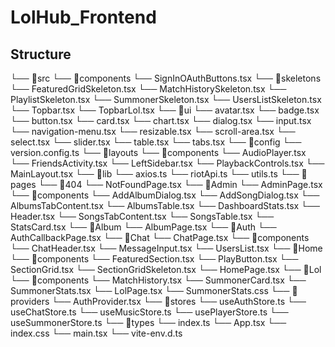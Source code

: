 # LolHub_Frontend


## Structure ##

└── 📁src
    └── 📁components
        └── SignInOAuthButtons.tsx
        └── 📁skeletons
            └── FeaturedGridSkeleton.tsx
            └── MatchHistorySkeleton.tsx
            └── PlaylistSkeleton.tsx
            └── SummonerSkeleton.tsx
            └── UsersListSkeleton.tsx
        └── Topbar.tsx
        └── TopbarLol.tsx
        └── 📁ui
            └── avatar.tsx
            └── badge.tsx
            └── button.tsx
            └── card.tsx
            └── chart.tsx
            └── dialog.tsx
            └── input.tsx
            └── navigation-menu.tsx
            └── resizable.tsx
            └── scroll-area.tsx
            └── select.tsx
            └── slider.tsx
            └── table.tsx
            └── tabs.tsx
    └── 📁config
        └── version.config.ts
    └── 📁layouts
        └── 📁components
            └── AudioPlayer.tsx
            └── FriendsActivity.tsx
            └── LeftSidebar.tsx
            └── PlaybackControls.tsx
        └── MainLayout.tsx
    └── 📁lib
        └── axios.ts
        └── riotApi.ts
        └── utils.ts
    └── 📁pages
        └── 📁404
            └── NotFoundPage.tsx
        └── 📁Admin
            └── AdminPage.tsx
            └── 📁components
                └── AddAlbumDialog.tsx
                └── AddSongDialog.tsx
                └── AlbumsTabContent.tsx
                └── AlbumsTable.tsx
                └── DashboardStats.tsx
                └── Header.tsx
                └── SongsTabContent.tsx
                └── SongsTable.tsx
                └── StatsCard.tsx
        └── 📁Album
            └── AlbumPage.tsx
        └── 📁Auth
            └── AuthCallbackPage.tsx
        └── 📁Chat
            └── ChatPage.tsx
            └── 📁components
                └── ChatHeader.tsx
                └── MessageInput.tsx
                └── UsersList.tsx
        └── 📁Home
            └── 📁components
                └── FeaturedSection.tsx
                └── PlayButton.tsx
                └── SectionGrid.tsx
                └── SectionGridSkeleton.tsx
            └── HomePage.tsx
        └── 📁Lol
            └── 📁components
                └── MatchHistory.tsx
                └── SummonerCard.tsx
                └── SummonerStats.tsx
            └── LolPage.tsx
            └── SummonerStats.css
    └── 📁providers
        └── AuthProvider.tsx
    └── 📁stores
        └── useAuthStore.ts
        └── useChatStore.ts
        └── useMusicStore.ts
        └── usePlayerStore.ts
        └── useSummonerStore.ts
    └── 📁types
        └── index.ts
    └── App.tsx
    └── index.css
    └── main.tsx
    └── vite-env.d.ts
